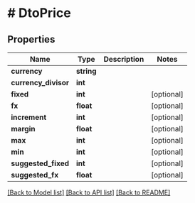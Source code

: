 # # DtoPrice

## Properties

Name | Type | Description | Notes
------------ | ------------- | ------------- | -------------
**currency** | **string** |  |
**currency_divisor** | **int** |  |
**fixed** | **int** |  | [optional]
**fx** | **float** |  | [optional]
**increment** | **int** |  | [optional]
**margin** | **float** |  | [optional]
**max** | **int** |  | [optional]
**min** | **int** |  | [optional]
**suggested_fixed** | **int** |  | [optional]
**suggested_fx** | **float** |  | [optional]

[[Back to Model list]](../../README.md#models) [[Back to API list]](../../README.md#endpoints) [[Back to README]](../../README.md)
